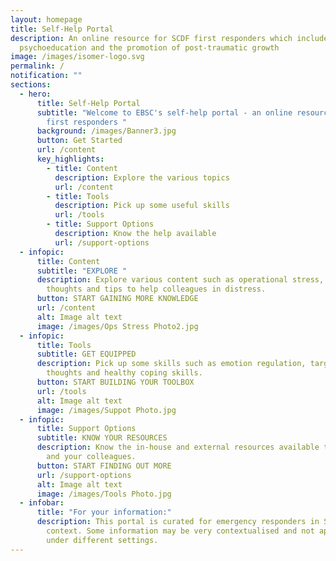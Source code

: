 ```yaml
---
layout: homepage
title: Self-Help Portal
description: An online resource for SCDF first responders which includes
  psychoeducation and the promotion of post-traumatic growth
image: /images/isomer-logo.svg
permalink: /
notification: ""
sections:
  - hero:
      title: Self-Help Portal
      subtitle: "Welcome to EBSC's self-help portal - an online resource for SCDF's
        first responders "
      background: /images/Banner3.jpg
      button: Get Started
      url: /content
      key_highlights:
        - title: Content
          description: Explore the various topics
          url: /content
        - title: Tools
          description: Pick up some useful skills
          url: /tools
        - title: Support Options
          description: Know the help available
          url: /support-options
  - infopic:
      title: Content
      subtitle: "EXPLORE "
      description: Explore various content such as operational stress, automatic
        thoughts and tips to help colleagues in distress.
      button: START GAINING MORE KNOWLEDGE
      url: /content
      alt: Image alt text
      image: /images/Ops Stress Photo2.jpg
  - infopic:
      title: Tools
      subtitle: GET EQUIPPED
      description: Pick up some skills such as emotion regulation, targeting automatic
        thoughts and healthy coping skills.
      button: START BUILDING YOUR TOOLBOX
      url: /tools
      alt: Image alt text
      image: /images/Suppot Photo.jpg
  - infopic:
      title: Support Options
      subtitle: KNOW YOUR RESOURCES
      description: Know the in-house and external resources available to support you
        and your colleagues.
      button: START FINDING OUT MORE
      url: /support-options
      alt: Image alt text
      image: /images/Tools Photo.jpg
  - infobar:
      title: "For your information:"
      description: This portal is curated for emergency responders in Singapore's
        context. Some information may be very contextualised and not applicable
        under different settings.
---
```

